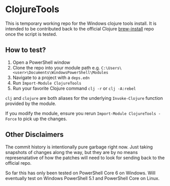 # ClojureTools

This is temporary working repo for the Windows clojure tools install. It is intended to be contributed back to the official Clojure [brew-install](https://github.com/clojure/brew-install) repo once the script is tested.

## How to test?

1. Open a PowerShell window
1. Clone the repo into your module path e.g. `C:\Users\<user>\Documents\WindowsPowerShell\Modules`
1. Navigate to a project with a `deps.edn`
1. Run `Import-Module ClojureTools`
1. Run your favorite Clojure command `clj -r` or `clj -A:rebel`

`clj` and `clojure` are both aliases for the underlying `Invoke-Clojure` function provided by the module.

If you modify the module, ensure you rerun `Import-Module ClojureTools -Force` to pick up the changes.

## Other Disclaimers

The commit history is intentionally pure garbage right now. Just taking snapshots of changes along the way, but they are by no means represenatative of how the patches will need to look for sending back to the official repo.

So far this has only been tested on PowerShell Core 6 on Windows. Will eventually test on Windows PowerShell 5.1 and PowerShell Core on Linux.
